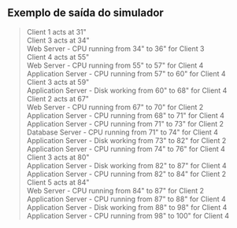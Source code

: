 ## Exemplo de saída do simulador

> Client 1 acts at 31"<br/>
> Client 3 acts at 34"<br/>
> Web Server - CPU running from 34" to 36" for Client 3<br/>
> Client 4 acts at 55"<br/>
> Web Server - CPU running from 55" to 57" for Client 4<br/>
> Application Server - CPU running from 57" to 60" for Client 4<br/>
> Client 3 acts at 59"<br/>
> Application Server - Disk working from 60" to 68" for Client 4<br/>
> Client 2 acts at 67"<br/>
> Web Server - CPU running from 67" to 70" for Client 2<br/>
> Application Server - CPU running from 68" to 71" for Client 4<br/>
> Application Server - CPU running from 71" to 73" for Client 2<br/>
> Database Server - CPU running from 71" to 74" for Client 4<br/>
> Application Server - Disk working from 73" to 82" for Client 2<br/>
> Application Server - CPU running from 74" to 76" for Client 4<br/>
> Client 3 acts at 80"<br/>
> Application Server - Disk working from 82" to 87" for Client 4<br/>
> Application Server - CPU running from 82" to 84" for Client 2<br/>
> Client 5 acts at 84"<br/>
> Web Server - CPU running from 84" to 87" for Client 2<br/>
> Application Server - CPU running from 87" to 88" for Client 4<br/>
> Application Server - Disk working from 88" to 98" for Client 4<br/>
> Application Server - CPU running from 98" to 100" for Client 4<br/>
